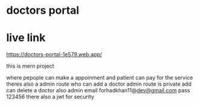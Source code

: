 # doctors portal

# live link 

https://doctors-portal-1e579.web.app/


this is mern project

where pepople can make a appoinment 
and patient can pay for the service
theres also a admin route who can add a doctor 
admin route is private add can delete a doctor also
admin email forhadkhan11@dev@gmail.com pass 123456
there also a jwt for security 
